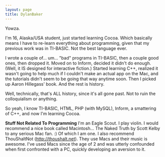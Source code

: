 ```yaml
---
layout: page
title: DylanBaker
---
```


Yowza.

I'm 16, Alaska/USA student, just started learning Cocoa. Which basically means I have to re-learn everything about programming, given that my previous work was in TI-BASIC. Not the best language ever.

I wrote a couple of... um... "bad" programs in TI-BASIC, then a couple good ones, then dropped it. Moved on to Inform, decided it didn't do enough. (Well, it IS designed for interactive fiction.) Started learning C++, realized it wasn't going to help much if I couldn't make an actual app on the Mac, and the tutorials didn't seem to be going that way anytime soon. Then I picked up Aaron Hillegass' book. And the rest is history.

Well, technically, that's ALL history, since it's all gone past. Not to ruin the colloquialism or anything.

So yeah, I know TI-BASIC, HTML, PHP (with MySQL), Inform, a smattering of C++, and now I'm learning Cocoa.

**Stuff Not Related To Programming**
I'm an Eagle Scout.
I play violin.
I would recommend a nice book called Macintosh... The Naked Truth by Scott Kelby to any serious Mac fan. :) Of which I am one.
I also recommend T<nowiki/>houShaltNot (http://thoushalt.net). They use Macs and their music is awesome.
I've used Macs since the age of 2 and was utterly confounded when first confronted with a PC, quickly developing an aversion to it.

